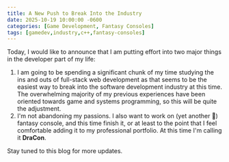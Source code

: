 ```yaml
---
title: A New Push to Break Into the Industry
date: 2025-10-19 10:00:00 -0600
categories: [Game Development, Fantasy Consoles]
tags: [gamedev,industry,c++,fantasy-consoles]
---
```


Today, I would like to announce that I am putting effort into two major things in the developer part of my life:

1. I am going to be spending a significant chunk of my time studying the ins and outs of full-stack web development as that seems to be the easiest way to break into the software development industry at this time. The overwhelming majority of my previous experiences have been oriented towards game and systems programming, so this will be quite the adjustment.
2. I'm not abandoning my passions. I also want to work on (yet another 😬) fantasy console, and this time finish it, or at least to the point that I feel comfortable adding it to my professional portfolio. At this time I'm calling it **DraCon**.

Stay tuned to this blog for more updates.
